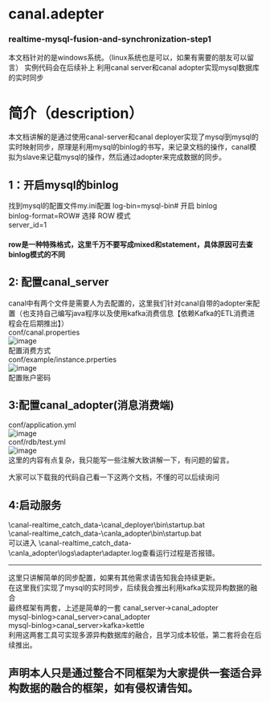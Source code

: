 # canal.adepter
### realtime-mysql-fusion-and-synchronization-step1
本文档针对的是windows系统。（linux系统也是可以，如果有需要的朋友可以留言）
实例代码会在后续补上
利用canal server和canal adopter实现mysql数据库的实时同步
# 简介（description）
本文档讲解的是通过使用canal-server和canal deployer实现了mysql到mysql的实时映射同步，原理是利用mysql的binlog的书写，来记录文档的操作，canal模拟为slave来记载mysql的操作，然后通过adopter来完成数据的同步。
## 1：开启mysql的binlog
找到mysql的配置文件my.ini配置
log-bin=mysql-bin# 开启 binlog</br>
binlog-format=ROW# 选择 ROW 模式</br>
server_id=1</br>
#### row是一种特殊格式，这里千万不要写成mixed和statement，具体原因可去查binlog模式的不同
## 2: 配置canal_server
canal中有两个文件是需要人为去配置的，这里我们针对canal自带的adopter来配置（也支持自己编写java程序以及使用kafka消费信息【依赖Kafka的ETL消费进程会在后期推出】）</br>
conf/canal.properties </br>
![image](https://user-images.githubusercontent.com/52804241/127943049-63b0f70f-b44b-4d12-970b-754331f13a1a.png)</br>
配置消费方式 </br>
conf/example/instance.prperties</br>
![image](https://user-images.githubusercontent.com/52804241/127943116-32e1cdc0-0100-4d2f-949a-7210954e5334.png)</br>
配置账户密码</br>

## 3:配置canal_adopter(消息消费端)</br>
conf/application.yml</br>
![image](https://user-images.githubusercontent.com/52804241/127944205-d14e560e-37c7-45c8-a732-4ee465635fd9.png)</br>
conf/rdb/test.yml</br>
![image](https://user-images.githubusercontent.com/52804241/127944373-04071cae-f889-4e60-bda7-60e58b0f10a3.png)</br>
这里的内容有点复杂，我只能写一些注解大致讲解一下，有问题的留言。

大家可以下载我的代码自己看一下这两个文档，不懂的可以后续询问</br>

## 4:启动服务
\canal-realtime_catch_data-\canal_deployer\bin\startup.bat</br>
\canal-realtime_catch_data-\canla_adopter\bin\startup.bat</br>
可以进入 \canal-realtime_catch_data-\canla_adopter\logs\adapter\adapter.log查看运行过程是否报错。</br>
<hr>
这里只讲解简单的同步配置，如果有其他需求请告知我会持续更新。</br>
在这里我们实现了mysql的实时同步，后续我会推出利用kafka实现异构数据的融合</br>
最终框架有两套，上述是简单的一套 canal_server->canal_adopter</br>
mysql-binlog>canal_server>canal_adopter</br>
mysql-binlog>canal_server>kafka>kettle</br>
利用这两套工具可实现多源异构数据库的融合，且学习成本较低，第二套将会在后续推出。</br>

## 声明本人只是通过整合不同框架为大家提供一套适合异构数据的融合的框架，如有侵权请告知。
